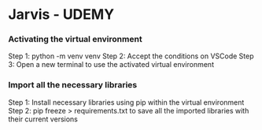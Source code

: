 # Jarvis - UDEMY

### Activating the virtual environment

Step 1: python -m venv venv
Step 2: Accept the conditions on VSCode
Step 3: Open a new terminal to use the activated virtual environment

### Import all the necessary libraries

Step 1: Install necessary libraries using pip within the virtual environment
Step 2: pip freeze > requirements.txt to save all the imported libraries with their current versions
